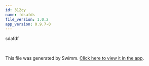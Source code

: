 ```yaml
---
id: 312cy
name: fdsafds
file_version: 1.0.2
app_version: 0.9.7-0
---
```


sdafdf

<br/>

This file was generated by Swimm. [Click here to view it in the app](https://swimm-web-app.web.app/repos/Z2l0aHViJTNBJTNBVGV0cmlzLS0tVjIlM0ElM0FEYW5pZWxDNw==/docs/312cy).
